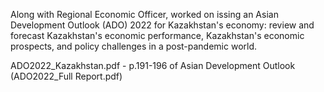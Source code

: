 Along with Regional Economic Officer, worked on issing an Asian Development Outlook (ADO) 2022 for Kazakhstan's economy: review and forecast Kazakhstan's economic performance, Kazakhstan's economic prospects, and policy challenges in a post-pandemic world.

ADO2022_Kazakhstan.pdf - p.191-196 of Asian Development Outlook (ADO2022_Full Report.pdf)
